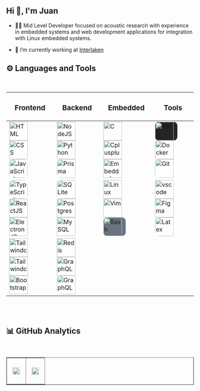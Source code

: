 <h2> Hi 👋, I'm Juan </h2>

<!--
**juanjgacosta/juanjgacosta** is a ✨ _special_ ✨ repository because its `README.md` (this file) appears on your GitHub profile.

Here are some ideas to get you started:

- 🔭 I’m currently working on ...
- 🌱 I’m currently learning ...
- 👯 I’m looking to collaborate on ...
- 🤔 I’m looking for help with ...
- 💬 Ask me about C/C++, JavaScript, HTML, CSS, Python, Linux, Embedded Linux
- 📫 How to reach me: ...
- 😄 Pronouns: ...
- ⚡ Fun fact: ...
-->

- 👨‍💻 Mid Level Developer focused on acoustic research with experience in embedded systems and web development applications for integration with Linux embedded systems.

- 🧰 I’m currently working at <a href="https://caaas.com.br/">Interlaken</a>

## ⚙️ Languages and Tools

<br>

<table align="center" width="100%">
    <thead>
        <tr>
            <th valign="top"><h3 align="center">Frontend</h3></th>
            <th valign="top"><h3 align="center">Backend</h3></th>
            <th valign="top"><h3 align="center">Embedded</h3></th>
            <th valign="top"><h3 align="center">Tools</h3></th>
        </tr>
    </thead>
    <tbody>
        <tr>
            <td>
                <!-- HTML -->
                <a href="https://developer.mozilla.org/en-US/docs/Web/HTML" target="_blank" rel="noreferrer">
                    <img  alt="HTML" height="50px" style="padding-right:10px;" src="https://cdn.jsdelivr.net/gh/devicons/devicon/icons/html5/html5-original.svg"/>
                </a>
                <!-- CSS -->
                <a href="https://developer.mozilla.org/en-US/docs/Web/CSS" target="_blank" rel="noreferrer">
                    <img  alt="CSS" height="50px" style="padding-right:10px;" src="https://cdn.jsdelivr.net/gh/devicons/devicon/icons/css3/css3-original.svg"/>
                </a>
                <!-- JavaScript -->
                <a href="https://developer.mozilla.org/en-US/docs/Web/JavaScript" target="_blank" rel="noreferrer">
                    <img  alt="JavaScript" height="50px" style="padding-right:0px;border-radius:10px" src="https://cdn.jsdelivr.net/gh/devicons/devicon/icons/javascript/javascript-plain.svg"/>
                </a>
            </td>
            <td>
                <!-- Node JS -->
                <a href="https://nodejs.org/en/" target="_blank" rel="noreferrer">
                    <img  alt="NodeJS" height="50px" style="padding-right:10px;" src="https://cdn.jsdelivr.net/gh/devicons/devicon/icons/nodejs/nodejs-original.svg"/>
                </a>
                <!-- Python -->
                <a href="https://www.python.org/" target="_blank" rel="noreferrer">
                    <img  alt="Python" height="50px" style="padding-right:10px;" src="https://cdn.jsdelivr.net/gh/devicons/devicon/icons/python/python-original.svg"/>
                </a>
                <!-- Prisma -->
                <a href="https://www.prisma.io/" target="_blank" rel="noreferrer">
                    <img  alt="Prisma" height="50px" style="padding-right:10px;background-color:white;border-radius:10px" src="https://cdn.jsdelivr.net/gh/devicons/devicon/icons/prisma/prisma-original-wordmark.svg"/>
                </a>
            </td>
            <td>
                <!-- C -->
                <a href="https://www.cprogramming.com/" target="_blank" rel="noreferrer">
                    <img  alt="C" height="50px" style="padding-right:10px;" src="https://cdn.jsdelivr.net/gh/devicons/devicon/icons/c/c-original.svg"/>
                </a>
                <!-- C++ -->
                <a href="https://cplusplus.com/" target="_blank" rel="noreferrer">
                    <img  alt="Cplusplus" height="50px" style="padding-right:10px;" src="https://cdn.jsdelivr.net/gh/devicons/devicon/icons/cplusplus/cplusplus-original.svg"/>
                </a>
                  <!-- Embedded C -->
                <a href="https://www.geeksforgeeks.org/embedded-c/" target="_blank" rel="noreferrer">
                    <img  alt="Embeddedc" height="50px" style="padding-right:10px;" src="https://cdn.jsdelivr.net/gh/devicons/devicon/icons/embeddedc/embeddedc-original-wordmark.svg"/>
                </a>
            </td>
            <td>
              <!-- AWS -->
                <a href="https://aws.amazon.com/" target="_blank" rel="noreferrer">
                    <img  alt="AWS" height="50px" style="padding-right:10px; background-color:#242424;border-radius:10px" src="https://cdn.jsdelivr.net/gh/devicons/devicon/icons/amazonwebservices/amazonwebservices-plain-wordmark.svg"/>
                </a>
              <!-- Docker -->
                <a href="https://www.docker.com/" target="_blank" rel="noreferrer">
                    <img  alt="Docker" height="50px" style="padding-right:10px;" src="https://cdn.jsdelivr.net/gh/devicons/devicon/icons/docker/docker-plain-wordmark.svg"/>
                </a>
                  <!-- Git -->
                <a href="https://git-scm.com//" target="_blank" rel="noreferrer">
                    <img  alt="Git" height="50px" style="padding-right:10px; background-color:white;border-radius:10px" src="https://cdn.jsdelivr.net/gh/devicons/devicon/icons/git/git-original-wordmark.svg"/>
                </a>
            </td>
        </tr>
        <tr>
            <td>
            <!-- TypeScript -->
                <a href="https://www.typescriptlang.org/" target="_blank" rel="noreferrer">
                    <img  alt="TypeScript" height="50px" style="padding-right:0px;border-radius:10px;" src="https://cdn.jsdelivr.net/gh/devicons/devicon/icons/typescript/typescript-plain.svg"/>
                </a>
                <!-- React JS -->
                <a href="https://reactjs.org/" target="_blank" rel="noreferrer">
                    <img  alt="ReactJS" height="50px" style="padding-right:10px;" src="https://cdn.jsdelivr.net/gh/devicons/devicon/icons/react/react-original.svg" />
                </a>
                <!-- Electron JS -->
                <a href="https://www.electronjs.org/" target="_blank" rel="noreferrer">
                    <img  alt="ElectronJS" height="50px" style="padding-right:10px;" src="https://cdn.jsdelivr.net/gh/devicons/devicon/icons/electron/electron-original.svg" />
                </a>
            </td>
            <td>
                <!-- SQLite -->
                <a href="https://www.sqlite.org/index.html" target="_blank" rel="noreferrer">
                    <img  alt="SQLite" height="50px" style="padding-right:10px; background-color:white;border-radius:10px" src="https://cdn.jsdelivr.net/gh/devicons/devicon/icons/sqlite/sqlite-original-wordmark.svg"/>
                </a>
                <!-- Postgres -->
                <a href="https://www.postgresql.org/" target="_blank" rel="noreferrer">
                    <img  alt="Postgres" height="50px" style="padding-right:10px;" src="https://cdn.jsdelivr.net/gh/devicons/devicon/icons/postgresql/postgresql-original-wordmark.svg"/>
                </a>
                  <!-- MySQL -->
                <a href="https://www.mysql.com/" target="_blank" rel="noreferrer">
                    <img  alt="MySQL" height="50px" style="padding-right:10px;" src="https://cdn.jsdelivr.net/gh/devicons/devicon/icons/mysql/mysql-original-wordmark.svg"/>
                </a>
            </td>
            <td>
                <!-- Linux -->
                <a href="https://www.gnu.org/software/bash/" target="_blank" rel="noreferrer">
                    <img  alt="Linux" height="50px" style="padding-right:10px;" src="https://cdn.jsdelivr.net/gh/devicons/devicon/icons/linux/linux-original.svg"/>
                </a>
                <!-- Vim -->
                <a href="https://www.vim.org/" target="_blank" rel="noreferrer">
                    <img  alt="Vim" height="50px" style="padding-right:10px;" src="https://cdn.jsdelivr.net/gh/devicons/devicon/icons/vim/vim-original.svg"/>
                </a>
                  <!-- Bash -->
                <a href="https://www.gnu.org/software/bash/" target="_blank" rel="noreferrer">
                    <img  alt="Bash" height="50px" style="padding-right:10px; background-color:rgb(107 114 128);border-radius:10px" src="https://cdn.jsdelivr.net/gh/devicons/devicon/icons/bash/bash-original.svg"/>
                </a>
            </td>
            <td>
                <!-- Visual Studio Code -->
                <a href="https://code.visualstudio.com/" target="_blank" rel="noreferrer">
                    <img  alt="vscode" height="50px" style="padding-right:10px;"src="https://cdn.jsdelivr.net/gh/devicons/devicon/icons/vscode/vscode-original.svg"/>
                </a>
                <!-- Figma -->
                <a href="https://www.figma.com/" target="_blank" rel="noreferrer">
                    <img  alt="Figma" height="50px" style="padding-right:10px;" src="https://cdn.jsdelivr.net/gh/devicons/devicon/icons/figma/figma-original.svg"/> 
                </a>
                <!-- LaTeX -->
                <a href="https://www.latex-project.org/" target="_blank" rel="noreferrer">
                    <img  alt="Latex" height="50px" style="padding-right:10px; background-color:white;border-radius:10px" src="https://cdn.jsdelivr.net/gh/devicons/devicon/icons/latex/latex-original.svg"/> 
                </a>
            </td>
        </tr>
        <tr>
            <td>
                <!-- Next Js -->
                <a href="https://nextjs.org/" target="_blank" rel="noreferrer">
                    <img  alt="Tailwindcss" height="50px" style="padding-right:10px;" src="https://cdn.jsdelivr.net/gh/devicons/devicon/icons/nextjs/nextjs-original.svg" />
                </a>
                <!-- Tailwind CSS -->
                <a href="https://tailwindcss.com/" target="_blank" rel="noreferrer">
                    <img  alt="Tailwindcss" height="50px" style="padding-right:10px;" src="https://cdn.jsdelivr.net/gh/devicons/devicon/icons/tailwindcss/tailwindcss-original.svg" />
                </a>
                <!-- Bootstrap -->
                <a href="https://getbootstrap.com/" target="_blank" rel="noreferrer">
                    <img  alt="Bootstrap" height="50px" style="padding-right:10px;" src="https://cdn.jsdelivr.net/gh/devicons/devicon/icons/bootstrap/bootstrap-original.svg" />
                </a>
            </td>
            <td>
                <!-- Redis -->
                <a href="https://redis.io/" target="_blank" rel="noreferrer">
                    <img  alt="Redis" height="50px" style="padding-right:10px;" src="https://cdn.jsdelivr.net/gh/devicons/devicon/icons/redis/redis-original-wordmark.svg"/>
                </a>
                <!-- GraphQL -->
                <a href="https://www.graphql.com/" target="_blank" rel="noreferrer">
                    <img  alt="GraphQL" height="50px" style="padding-right:10px;" src="https://cdn.jsdelivr.net/gh/devicons/devicon/icons/graphql/graphql-plain-wordmark.svg"/>
                </a>
                <!-- Nginx -->
                <a href="https://nginx.org/" target="_blank" rel="noreferrer">
                    <img  alt="GraphQL" height="50px" style="padding-right:10px;background-color:white;border-radius:10px" src="https://cdn.jsdelivr.net/gh/devicons/devicon/icons/nginx/nginx-original.svg"/>
                </a>
            </td>
        </tr>
    </tbody>
</table>

<br>
<br>

## 📊 GitHub Analytics

<br>

<table align="center" width="100%" border="1" cellpadding="10" cellspacing="5">
    <tbody>
        <tr>
            <td style="padding: 25px 15px;">
                <img width="100%" src="https://github-readme-stats.vercel.app/api/top-langs/?username=juanjgacosta&hide=scss&langs_count=7&theme=react&hide_border=true&layout=compact" />
            </td>
            <td  style="padding: 25px 15px;">
                <img width="100%" src="https://github-readme-stats.vercel.app/api?username=juanjgacosta&show_icons=true&theme=react&hide_border=true" />
            </td>
        </tr>
    </tbody>
</table>
